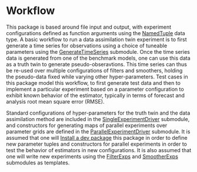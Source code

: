 # Workflow 

This package is based around file input and output, with experiment configurations defined
as function arguments using the
[NamedTuple](https://docs.julialang.org/en/v1/base/base/#Core.NamedTuple)
data type.  A basic workflow to run a data assimilation twin
experiment is to first generate a time series for observations using a choice of
tuneable parameters using the [GenerateTimeSeries](@ref) submodule.  Once the time
series data is generated from one of the benchmark models, one can use this data as a
truth twin to generate pseudo-obseravtions. This time series can thus be re-used over
multiple configurations of filters and smoothers, holding the pseudo-data fixed while
varying other hyper-parameters.  Test cases in this package model this workflow,
to first generate test data and then to implement a particular experiment based
on a parameter configuration to exhibit known behavior of the estimator, typically in terms
of forecast and analysis root mean square error (RMSE).

Standard configurations of hyper-parameters for the truth twin and the data assimilation
method are included in the [SingleExperimentDriver](@ref) submodule, and constructors for
generating maps of parallel experiments over parameter grids are defined in the
[ParallelExperimentDriver](@ref) submodule.  It is assumed that one will
[Install a dev package](@ref) this package in order to define new parameter tuples
and constructors for parallel experiments in order to test the behavior of estimators
in new configurations.  It is also assumed that one will write new experiments using
the [FilterExps](@ref) and [SmootherExps](@ref) submodules as templates.
